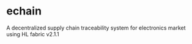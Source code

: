 # echain
A decentralized supply chain traceability system for electronics market using HL fabric v2.1.1
